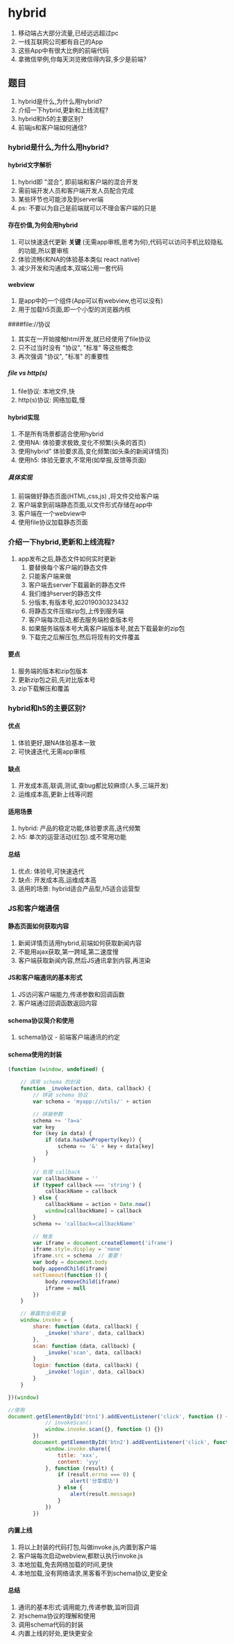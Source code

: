 #	hybrid
1.	移动端占大部分流量,已经远远超过pc
2. 一线互联网公司都有自己的App
3. 这些App中有很大比例的前端代码
4. 拿微信举例,你每天浏览微信得内容,多少是前端?

##	题目
1.	hybrid是什么,为什么用hybrid?
2. 介绍一下hybrid,更新和上线流程?
3. hybrid和h5的主要区别?
4. 前端js和客户端如何通信?

### hybrid是什么,为什么用hybrid?
####	hybrid文字解析
1.	hybrid即 "混合", 即前端和客户端的混合开发
2. 需前端开发人员和客户端开发人员配合完成
3. 某些环节也可能涉及到server端
4. ps: 不要以为自己是前端就可以不理会客户端的只是

####	存在价值,为何会用hybrid
1.	可以快速迭代更新 **关键** (无需app审核,思考为何),代码可以访问手机比较隐私的功能,所以要审核 
2.	体验流畅(和NA的体验基本类似 react native)
3. 减少开发和沟通成本,双端公用一套代码

#### webview
1.	 是app中的一个组件(App可以有webview,也可以没有)
2. 用于加载h5页面,即一个小型的浏览器内核

####file://协议
1.	其实在一开始接触html开发,就已经使用了file协议
2. 只不过当时没有 "协议", "标准" 等这些概念
3. 再次强调 "协议", "标准" 的重要性

##### file vs http(s)
1.	file协议: 本地文件,快
2. http(s)协议: 网络加载,慢

#### hybrid实现
1.	不是所有场景都适合使用hybrid
2. 使用NA: 体验要求极致,变化不频繁(头条的首页)
3. 使用hybrid" 体验要求高,变化频繁(如头条的新闻详情页)
4. 使用h5: 体验无要求,不常用(如举报,反馈等页面)

#####	具体实现
1.	前端做好静态页面(HTML,css,js) ,将文件交给客户端
2. 客户端拿到前端静态页面,以文件形式存储在app中
3. 客户端在一个webview中
4. 使用file协议加载静态页面

### 介绍一下hybrid,更新和上线流程?
1.	app发布之后,静态文件如何实时更新
	1.	要替换每个客户端的静态文件
	2. 只能客户端来做
	3. 客户端去server下载最新的静态文件
	4. 我们维护server的静态文件
	5.	分版本,有版本号,如2019030323432
	6. 将静态文件压缩zip包,上传到服务端
	7. 客户端每次启动,都去服务端检查版本号
	8. 如果服务端版本号大禹客户端版本号,就去下载最新的zip包
	9. 下载完之后解压包,然后将现有的文件覆盖

#### 要点
1.	服务端的版本和zip包版本
2. 更新zip包之前,先对比版本号
3. zip下载解压和覆盖

### hybrid和h5的主要区别?
####	优点
1.	体验更好,跟NA体验基本一致
2. 可快速迭代,无需app审核

#### 缺点
1.	开发成本高,联调,测试,查bug都比较麻烦(人多,三端开发)
2. 运维成本高,更新上线等问题

####	适用场景
1.	hybrid: 产品的稳定功能,体验要求高,迭代频繁
2. h5: 单次的运营活动(红包).或不常用功能

#### 总结
1.	优点: 体验号,可快速迭代
2. 缺点: 开发成本高,运维成本高
3. 适用的场景: hybrid适合产品型,h5适合运营型

### JS和客户端通信
####	静态页面如何获取内容
1.	新闻详情页适用hybrid,前端如何获取新闻内容
2. 不能用ajax获取,第一跨域,第二速度慢
3. 客户端获取新闻内容,然后JS通讯拿到内容,再渲染

#### JS和客户端通讯的基本形式
1.	JS访问客户端能力,传递参数和回调函数
2. 客户端通过回调函数返回内容

#### schema协议简介和使用
1.	schema协议 - 前端客户端通讯的约定

#### schema使用的封装
```js
(function (window, undefined) {

    // 调用 schema 的封装
    function _invoke(action, data, callback) {
        // 拼装 schema 协议
        var schema = 'myapp://utils/' + action

        // 拼接参数
        schema += '?a=a'
        var key
        for (key in data) {
            if (data.hasOwnProperty(key)) {
                schema += '&' + key + data[key]
            }
        }

        // 处理 callback
        var callbackName = ''
        if (typeof callback === 'string') {
            callbackName = callback
        } else {
            callbackName = action + Date.now()
            window[callbackName] = callback
        }
        schema += 'callback=callbackName'

        // 触发
        var iframe = document.createElement('iframe')
        iframe.style.display = 'none'
        iframe.src = schema  // 重要！
        var body = document.body
        body.appendChild(iframe)
        setTimeout(function () {
            body.removeChild(iframe)
            iframe = null
        })
    }

    // 暴露到全局变量
    window.invoke = {
        share: function (data, callback) {
            _invoke('share', data, callback)
        },
        scan: function (data, callback) {
            _invoke('scan', data, callback)
        }
        login: function (data, callback) {
            _invoke('login', data, callback)
        }
    }

})(window)

//使用
document.getElementById('btn1').addEventListener('click', function () {
            // invokeScan()
            window.invoke.scan({}, function () {})
        })
        document.getElementById('btn2').addEventListener('click', function () {
            window.invoke.share({
                title: 'xxx',
                content: 'yyy'
            }, function (result) {
                if (result.errno === 0) {
                    alert('分享成功')
                } else {
                    alert(result.message)
                }
            })
        })
```

#### 内置上线
1.	将以上封装的代码打包,叫做invoke.js,内置到客户端
2. 客户端每次启动webview,都默认执行invoke.js
3. 本地加载,免去网络加载的时间,更快
4. 本地加载,没有网络请求,黑客看不到schema协议,更安全

#### 总结
1.	通讯的基本形式:调用能力,传递参数,监听回调
2. 对schema协议的理解和使用
3. 调用schema代码的封装
4. 内置上线的好处,更快更安全
































